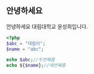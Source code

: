 ## 안녕하세요
안녕하세요 대림대학교 윤성희입니다.

~~~php
<?php
$abc = "대림이";
$name = "abc";

echo $abc;//두번째줄
echo ${$name};//세번째줄